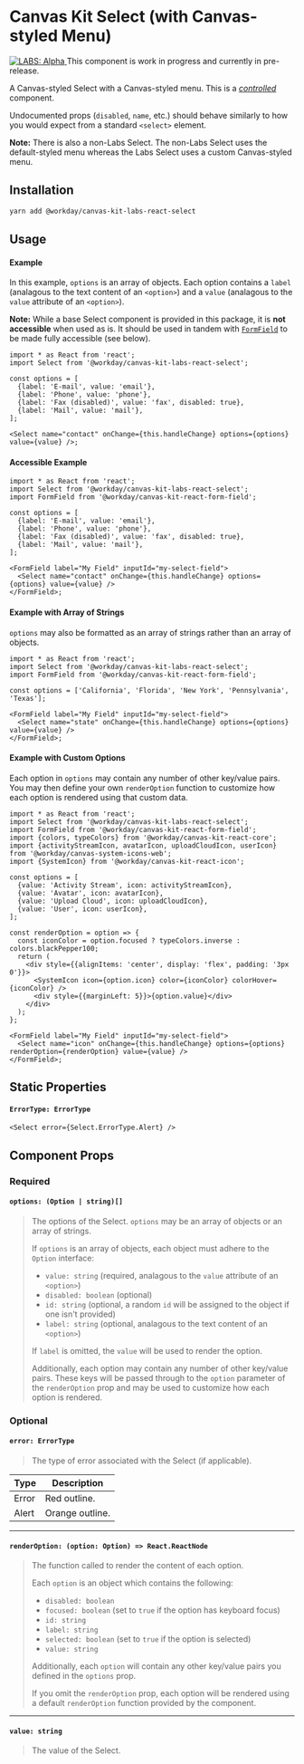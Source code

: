 # Canvas Kit Select (with Canvas-styled Menu)

<a href="https://github.com/Workday/canvas-kit/tree/master/modules/_labs/README.md">
  <img src="https://img.shields.io/badge/LABS-alpha-orange" alt="LABS: Alpha" />
</a>  This component is work in progress and currently in pre-release.

A Canvas-styled Select with a Canvas-styled menu. This is a
[_controlled_](https://reactjs.org/docs/forms.html#controlled-components) component.

Undocumented props (`disabled`, `name`, etc.) should behave similarly to how you would expect from a standard `<select>` element.

**Note:** There is also a non-Labs Select. The non-Labs Select uses the default-styled menu whereas the Labs Select uses a custom Canvas-styled menu.

## Installation

```sh
yarn add @workday/canvas-kit-labs-react-select
```

## Usage

#### Example

In this example, `options` is an array of objects. Each option contains a `label` (analagous to the text content of an `<option>`) and a `value` (analagous to the `value` attribute of an `<option>`).

**Note:** While a base Select component is provided in this package, it is **not accessible** when
used as is. It should be used in tandem with [`FormField`](../canvas-kit-react-form-field/README.md)
to be made fully accessible (see below).

```tsx
import * as React from 'react';
import Select from '@workday/canvas-kit-labs-react-select';

const options = [
  {label: 'E-mail', value: 'email'},
  {label: 'Phone', value: 'phone'},
  {label: 'Fax (disabled)', value: 'fax', disabled: true},
  {label: 'Mail', value: 'mail'},
];

<Select name="contact" onChange={this.handleChange} options={options} value={value} />;
```

#### Accessible Example

```tsx
import * as React from 'react';
import Select from '@workday/canvas-kit-labs-react-select';
import FormField from '@workday/canvas-kit-react-form-field';

const options = [
  {label: 'E-mail', value: 'email'},
  {label: 'Phone', value: 'phone'},
  {label: 'Fax (disabled)', value: 'fax', disabled: true},
  {label: 'Mail', value: 'mail'},
];

<FormField label="My Field" inputId="my-select-field">
  <Select name="contact" onChange={this.handleChange} options={options} value={value} />
</FormField>;
```

#### Example with Array of Strings

`options` may also be formatted as an array of strings rather than an array of objects.

```tsx
import * as React from 'react';
import Select from '@workday/canvas-kit-labs-react-select';
import FormField from '@workday/canvas-kit-react-form-field';

const options = ['California', 'Florida', 'New York', 'Pennsylvania', 'Texas'];

<FormField label="My Field" inputId="my-select-field">
  <Select name="state" onChange={this.handleChange} options={options} value={value} />
</FormField>;
```

#### Example with Custom Options

Each option in `options` may contain any number of other key/value pairs. You may then define your own `renderOption` function to customize how each option is rendered using that custom data.

```tsx
import * as React from 'react';
import Select from '@workday/canvas-kit-labs-react-select';
import FormField from '@workday/canvas-kit-react-form-field';
import {colors, typeColors} from '@workday/canvas-kit-react-core';
import {activityStreamIcon, avatarIcon, uploadCloudIcon, userIcon} from '@workday/canvas-system-icons-web';
import {SystemIcon} from '@workday/canvas-kit-react-icon';

const options = [
  {value: 'Activity Stream', icon: activityStreamIcon},
  {value: 'Avatar', icon: avatarIcon},
  {value: 'Upload Cloud', icon: uploadCloudIcon},
  {value: 'User', icon: userIcon},
];

const renderOption = option => {
  const iconColor = option.focused ? typeColors.inverse : colors.blackPepper100;
  return (
    <div style={{alignItems: 'center', display: 'flex', padding: '3px 0'}}>
      <SystemIcon icon={option.icon} color={iconColor} colorHover={iconColor} />
      <div style={{marginLeft: 5}}>{option.value}</div>
    </div>
  );
};

<FormField label="My Field" inputId="my-select-field">
  <Select name="icon" onChange={this.handleChange} options={options} renderOption={renderOption} value={value} />
</FormField>;
```

## Static Properties

#### `ErrorType: ErrorType`

```tsx
<Select error={Select.ErrorType.Alert} />
```

## Component Props

### Required

#### `options: (Option | string)[]`

> The options of the Select. `options` may be an array of objects or an array of strings.
>
> If `options` is an array of objects, each object must adhere to the `Option` interface:
>
> * `value: string` (required, analagous to the `value` attribute of an `<option>`)
> * `disabled: boolean` (optional)
> * `id: string` (optional, a random `id` will be assigned to the object if one isn't provided)
> * `label: string` (optional, analagous to the text content of an `<option>`)
>
> If `label` is omitted, the `value` will be used to render the option.
>
> Additionally, each option may contain any number of other key/value pairs. These keys will be passed through to the `option` parameter of the `renderOption` prop and may be used to customize how each option is rendered.

### Optional

#### `error: ErrorType`

> The type of error associated with the Select (if applicable).

| Type  | Description     |
| ----- | --------------- |
| Error | Red outline.    |
| Alert | Orange outline. |

---

#### `renderOption: (option: Option) => React.ReactNode`

> The function called to render the content of each option.
>
> Each `option` is an object which contains the following:
> * `disabled: boolean`
> * `focused: boolean` (set to `true` if the option has keyboard focus)
> * `id: string`
> * `label: string`
> * `selected: boolean` (set to `true` if the option is selected)
> * `value: string`
>
> Additionally, each `option` will contain any other key/value pairs you defined in the `options` prop.
>
> If you omit the `renderOption` prop, each option will be rendered using a default `renderOption` function provided by the component.

---

#### `value: string`

> The value of the Select.
